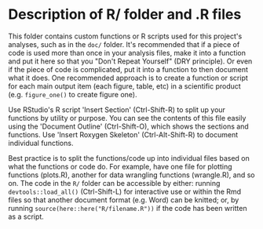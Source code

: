 # Description of R/ folder and .R files

This folder contains custom functions or R scripts used for this project's
analyses, such as in the `doc/` folder. It's recommended that if a piece of code
is used more than once in your analysis files, make it into a function and put
it here so that you "Don't Repeat Yourself" (DRY principle). Or even if the
piece of code is complicated, put it into a function to then document what it
does. One recommended approach is to create a function or script for each main
output item (each figure, table, etc) in a scientific product (e.g.
`figure_one()` to create figure one).

Use RStudio's R script 'Insert Section' (Ctrl-Shift-R) to split up your
functions by utility or purpose. You can see the contents of this file easily
using the 'Document Outline' (Ctrl-Shift-O), which shows the sections and
functions. Use 'Insert Roxygen Skeleton' (Ctrl-Alt-Shift-R) to document
individual functions. 

Best practice is to split the functions/code up into individual files based on what
the functions or code do. For example, have one file for plotting functions (plots.R),
another for data wrangling functions (wrangle.R), and so on. The code in
the `R/` folder can be accessible by either: running `devtools::load_all()`
(Ctrl-Shift-L) for interactive use or within the Rmd files so that another
document format (e.g. Word) can be knitted; or, by running `source(here::here("R/filename.R"))`
if the code has been written as a script.
